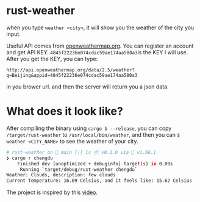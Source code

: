 # rust-weather

when you type `weather <city>`, it will show you the weather of the city you input.

Useful API comes from [openweathermap.org](https://openweathermap.org/api). You can register
an account and get API KEY. `4845f22236e074cdac59ae174aa580a3`is the KEY I will use.
After you get the KEY, you can type:

```url
http://api.openweathermap.org/data/2.5/weather?q=Beijing&appid=4845f22236e074cdac59ae174aa580a3
```

in you brower url. and then the server will return you a json data.


# What does it look like?

After compiling the binary using `cargo b --release`, you can copy `/target/rust-weather` to `/usr/local/bin/weather`, and then you can `$ weather <CITY_NAME>` to see the weather of your city.

```bash
# rust-weather on 🌱 main [!] is 📦 v0.1.0 via 🦀 v1.56.1 
❯ cargo r chengdu
    Finished dev [unoptimized + debuginfo] target(s) in 0.09s
     Running `target/debug/rust-weather chengdu`
Weather: Clouds, description: few clouds
Current Temperature: 16.09 Celsius, and it feels like: 15.62 Celsius

```

The project is inspired by this [video](https://www.bilibili.com/video/BV1eL411b7EL?from=search&seid=15342924168800539932&spm_id_from=333.337.0.0).

